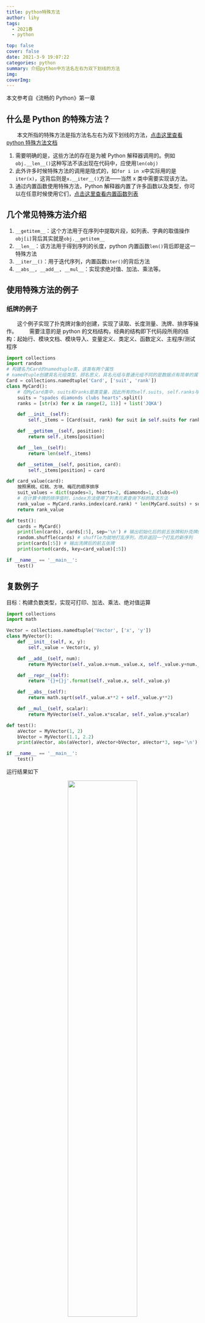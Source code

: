 ```yaml
---
title: python特殊方法
author: lihy
tags:
  - 2021春
  - python

top: false
cover: false
date: 2021-3-9 19:07:22
categories: python
summary: 介绍python中方法名左右为双下划线的方法
img:
coverImg:
---
```


本文参考自《流畅的 Python》第一章

## 什么是 Python 的特殊方法？

&emsp;&emsp;本文所指的特殊方法是指方法名左右为双下划线的方法，[点击这里查看 python 特殊方法文档](https://docs.python.org/3/reference/datamodel.html)

1. 需要明确的是，这些方法的存在是为被 Python 解释器调用的。例如`obj.__len__()`这种写法不该出现在代码中，应使用`len(obj)`
2. 此外许多时候特殊方法的调用是隐式的，如`for i in x`中实际用的是`iter(x)`，这背后则是`x.__iter__()`方法——当然 x 类中需要实现该方法。
3. 通过内置函数使用特殊方法，Python 解释器内置了许多函数以及类型，你可以在任意时候使用它们，[点击这里查看内置函数列表](https://docs.python.org/zh-cn/3/library/functions.html)

## 几个常见特殊方法介绍

1. `__getitem__`：这个方法用于在序列中提取片段，如列表、字典的取值操作`obj[i]`背后其实就是`obj.__getitem__`
2. `__len__`：该方法用于得到序列的长度，python 内置函数`len()`背后即是这一特殊方法
3. `__iter__()`：用于迭代序列，内置函数`iter()`的背后方法
4. `__abs__, __add__, __mul__`：实现求绝对值、加法、乘法等。

## 使用特殊方法的例子

### 纸牌的例子

&emsp;&emsp;这个例子实现了扑克牌对象的创建，实现了读取、长度测量、洗牌、排序等操作。
&emsp;&emsp;需要注意的是 python 的文档结构，经典的结构即下代码段所用的结构：起始行、模块文档、模块导入、变量定义、类定义、函数定义、主程序/测试程序

```python
import collections
import random
# 构建名为Card的namedtuple类，该类有两个属性
# namedtuple创建具名元组类型，顾名思义，具名元组与普通元组不同的是数据点有简单的属性
Card = collections.namedtuple('Card', ['suit', 'rank'])
class MyCard():
    # 在MyCard类中，suits和ranks是类变量，因此所有的self.suits, self.ranks与MyCard.suits, MyCard.ranks等价
    suits = "spades diamonds clubs hearts".split()
    ranks = [str(x) for x in range(2, 11)] + list('JQKA')

    def __init__(self):
        self._items = [Card(suit, rank) for suit in self.suits for rank in self.ranks]

    def __getitem__(self, position):
        return self._items[position]

    def __len__(self):
        return len(self._items)

    def __setitem__(self, position, card):
        self._items[position] = card

def card_value(card):
    按照黑桃、红桃、方块、梅花的顺序排序
    suit_values = dict(spades=3, hearts=2, diamonds=1, clubs=0)
    # 在计算卡牌的排序值时，index方法使用了列表元素查询下标的简洁方法
    rank_value = MyCard.ranks.index(card.rank) * len(MyCard.suits) + suit_values[card.suit]
    return rank_value

def test():
    cards = MyCard()
    print(len(cards), cards[:5], sep='\n') # 输出初始化后的前五张牌和扑克牌的顺序
    random.shuffle(cards) # shuffle为就地打乱序列，而非返回一个打乱的新序列
    print(cards[:5]) # 输出洗牌后的前五张牌
    print(sorted(cards, key=card_value)[:5])

if __name__ == '__main__':
    test()
```

## 复数例子

目标：构建负数类型，实现可打印、加法、乘法、绝对值运算

```python
import collections
import math

Vector = collections.namedtuple('Vector', ['x', 'y'])
class MyVector():
    def __init__(self, x, y):
        self._value = Vector(x, y)

    def __add__(self, num):
        return MyVector(self._value.x+num._value.x, self._value.y+num._value.y)

    def __repr__(self):
        return '{}+{}j'.format(self._value.x, self._value.y)

    def __abs__(self):
        return math.sqrt(self._value.x**2 + self._value.y**2)

    def __mul__(self, scalar):
        return MyVector(self._value.x*scalar, self._value.y*scalar)

def test():
    aVector = MyVector(1, 2)
    bVector = MyVector(1.1, 2.2)
    print(aVector, abs(aVector), aVector+bVector, aVector*3, sep='\n')

if __name__ == '__main__':
    test()
```

运行结果如下

<center>
<img src="https://img-blog.csdnimg.cn/20210309160015391.png" align="middle" width=60%>
